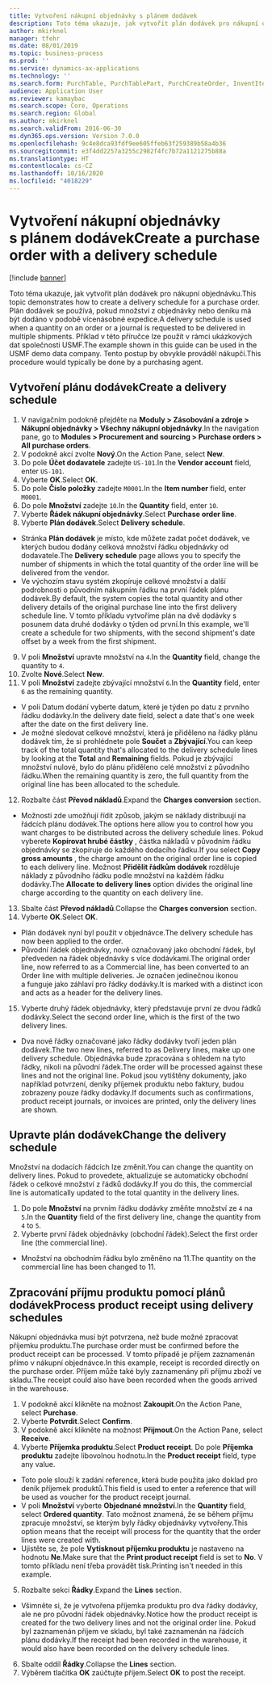 ```yaml
---
title: Vytvoření nákupní objednávky s plánem dodávek
description: Toto téma ukazuje, jak vytvořit plán dodávek pro nákupní objednávku.
author: mkirknel
manager: tfehr
ms.date: 08/01/2019
ms.topic: business-process
ms.prod: ''
ms.service: dynamics-ax-applications
ms.technology: ''
ms.search.form: PurchTable, PurchTablePart, PurchCreateOrder, InventItemIdLookupPurchase, PurchDeliverySchedule, PurchEditLines
audience: Application User
ms.reviewer: kamaybac
ms.search.scope: Core, Operations
ms.search.region: Global
ms.author: mkirknel
ms.search.validFrom: 2016-06-30
ms.dyn365.ops.version: Version 7.0.0
ms.openlocfilehash: 9c4e8dca93fdf9ee605ffeb63f259389b58a4b36
ms.sourcegitcommit: e3f4dd2257a3255c2982f4fc7b72a1121275b88a
ms.translationtype: HT
ms.contentlocale: cs-CZ
ms.lasthandoff: 10/16/2020
ms.locfileid: "4018229"
---
```

# <a name="create-a-purchase-order-with-a-delivery-schedule"></a><span data-ttu-id="2f3d8-103">Vytvoření nákupní objednávky s plánem dodávek</span><span class="sxs-lookup"><span data-stu-id="2f3d8-103">Create a purchase order with a delivery schedule</span></span>

[!include [banner](../../includes/banner.md)]

<span data-ttu-id="2f3d8-104">Toto téma ukazuje, jak vytvořit plán dodávek pro nákupní objednávku.</span><span class="sxs-lookup"><span data-stu-id="2f3d8-104">This topic demonstrates how to create a delivery schedule for a purchase order.</span></span> <span data-ttu-id="2f3d8-105">Plán dodávek se používá, pokud množství z objednávky nebo deníku má být dodáno v podobě vícenásobné expedice.</span><span class="sxs-lookup"><span data-stu-id="2f3d8-105">A delivery schedule is used when a quantity on an order or a journal is requested to be delivered in multiple shipments.</span></span> <span data-ttu-id="2f3d8-106">Příklad v této příručce lze použít v rámci ukázkových dat společnosti USMF.</span><span class="sxs-lookup"><span data-stu-id="2f3d8-106">The example shown in this guide can be used in the USMF demo data company.</span></span> <span data-ttu-id="2f3d8-107">Tento postup by obvykle prováděl nákupčí.</span><span class="sxs-lookup"><span data-stu-id="2f3d8-107">This procedure would typically be done by a purchasing agent.</span></span>

## <a name="create-a-delivery-schedule"></a><span data-ttu-id="2f3d8-108">Vytvoření plánu dodávek</span><span class="sxs-lookup"><span data-stu-id="2f3d8-108">Create a delivery schedule</span></span>
1. <span data-ttu-id="2f3d8-109">V navigačním podokně přejděte na **Moduly > Zásobování a zdroje > Nákupní objednávky > Všechny nákupní objednávky**.</span><span class="sxs-lookup"><span data-stu-id="2f3d8-109">In the navigation pane, go to **Modules > Procurement and sourcing > Purchase orders > All purchase orders**.</span></span>
2. <span data-ttu-id="2f3d8-110">V podokně akcí zvolte **Nový**.</span><span class="sxs-lookup"><span data-stu-id="2f3d8-110">On the Action Pane, select **New**.</span></span>
3. <span data-ttu-id="2f3d8-111">Do pole **Účet dodavatele** zadejte `US-101`.</span><span class="sxs-lookup"><span data-stu-id="2f3d8-111">In the **Vendor account** field, enter `US-101`.</span></span>
4. <span data-ttu-id="2f3d8-112">Vyberte **OK**.</span><span class="sxs-lookup"><span data-stu-id="2f3d8-112">Select **OK**.</span></span>
5. <span data-ttu-id="2f3d8-113">Do pole **Číslo položky** zadejte `M0001`.</span><span class="sxs-lookup"><span data-stu-id="2f3d8-113">In the **Item number** field, enter `M0001`.</span></span>
6. <span data-ttu-id="2f3d8-114">Do pole **Množství** zadejte `10`.</span><span class="sxs-lookup"><span data-stu-id="2f3d8-114">In the **Quantity** field, enter `10`.</span></span>
7. <span data-ttu-id="2f3d8-115">Vyberte **Řádek nákupní objednávky**.</span><span class="sxs-lookup"><span data-stu-id="2f3d8-115">Select **Purchase order line**.</span></span>
8. <span data-ttu-id="2f3d8-116">Vyberte **Plán dodávek**.</span><span class="sxs-lookup"><span data-stu-id="2f3d8-116">Select **Delivery schedule**.</span></span>
- <span data-ttu-id="2f3d8-117">Stránka **Plán dodávek** je místo, kde můžete zadat počet dodávek, ve kterých budou dodány celková množství řádku objednávky od dodavatele.</span><span class="sxs-lookup"><span data-stu-id="2f3d8-117">The **Delivery schedule** page allows you to specify the number of shipments in which the total quantity of the order line will be delivered from the vendor.</span></span>  
- <span data-ttu-id="2f3d8-118">Ve výchozím stavu systém zkopíruje celkové množství a další podrobnosti o původním nákupním řádku na první řádek plánu dodávek.</span><span class="sxs-lookup"><span data-stu-id="2f3d8-118">By default, the system copies the total quantity and other delivery details of the original purchase line into the first delivery schedule line.</span></span> <span data-ttu-id="2f3d8-119">V tomto příkladu vytvoříme plán na dvě dodávky s posunem data druhé dodávky o týden od první.</span><span class="sxs-lookup"><span data-stu-id="2f3d8-119">In this example, we'll create a schedule for two shipments, with the second shipment's date offset by a week from the first shipment.</span></span>  
9. <span data-ttu-id="2f3d8-120">V poli **Množství** upravte množství na `4`.</span><span class="sxs-lookup"><span data-stu-id="2f3d8-120">In the **Quantity** field, change the quantity to `4`.</span></span>
10. <span data-ttu-id="2f3d8-121">Zvolte **Nové**.</span><span class="sxs-lookup"><span data-stu-id="2f3d8-121">Select **New**.</span></span>
11. <span data-ttu-id="2f3d8-122">V poli **Množství** zadejte zbývající množství `6`.</span><span class="sxs-lookup"><span data-stu-id="2f3d8-122">In the **Quantity** field, enter `6` as the remaining quantity.</span></span>
- <span data-ttu-id="2f3d8-123">V poli Datum dodání vyberte datum, které je týden po datu z prvního řádku dodávky.</span><span class="sxs-lookup"><span data-stu-id="2f3d8-123">In the delivery date field, select a date that's one week after the date on the first delivery line.</span></span>  
- <span data-ttu-id="2f3d8-124">Je možné sledovat celkové množství, která je přiděleno na řádky plánu dodávek tím, že si prohlédnete pole **Součet** a **Zbývající**.</span><span class="sxs-lookup"><span data-stu-id="2f3d8-124">You can keep track of the total quantity that's allocated to the delivery schedule lines by looking at the **Total** and **Remaining** fields.</span></span> <span data-ttu-id="2f3d8-125">Pokud je zbývající množství nulové, bylo do plánu přiděleno celé množství z původního řádku.</span><span class="sxs-lookup"><span data-stu-id="2f3d8-125">When the remaining quantity is zero, the full quantity from the original line has been allocated to the schedule.</span></span>  
12. <span data-ttu-id="2f3d8-126">Rozbalte část **Převod nákladů**.</span><span class="sxs-lookup"><span data-stu-id="2f3d8-126">Expand the **Charges conversion** section.</span></span>
- <span data-ttu-id="2f3d8-127">Možnosti zde umožňují řídit způsob, jakým se náklady distribuují na řádcích plánu dodávek.</span><span class="sxs-lookup"><span data-stu-id="2f3d8-127">The options here allow you to control how you want charges to be distributed across the delivery schedule lines.</span></span> <span data-ttu-id="2f3d8-128">Pokud vyberete **Kopírovat hrubé částky** , částka nákladů v původním řádku objednávky se zkopíruje do každého dodacího řádku.</span><span class="sxs-lookup"><span data-stu-id="2f3d8-128">If you select **Copy gross amounts** , the charge amount on the original order line is copied to each delivery line.</span></span> <span data-ttu-id="2f3d8-129">Možnost **Přidělit řádkům dodávek** rozděluje náklady z původního řádku podle množství na každém řádku dodávky.</span><span class="sxs-lookup"><span data-stu-id="2f3d8-129">The **Allocate to delivery lines** option divides the original line charge according to the quantity on each delivery line.</span></span>  
13. <span data-ttu-id="2f3d8-130">Sbalte část **Převod nákladů**.</span><span class="sxs-lookup"><span data-stu-id="2f3d8-130">Collapse the **Charges conversion** section.</span></span>
14. <span data-ttu-id="2f3d8-131">Vyberte **OK**.</span><span class="sxs-lookup"><span data-stu-id="2f3d8-131">Select **OK**.</span></span>
- <span data-ttu-id="2f3d8-132">Plán dodávek nyní byl použit v objednávce.</span><span class="sxs-lookup"><span data-stu-id="2f3d8-132">The delivery schedule has now been applied to the order.</span></span>  
- <span data-ttu-id="2f3d8-133">Původní řádek objednávky, nově označovaný jako obchodní řádek, byl předveden na řádek objednávky s více dodávkami.</span><span class="sxs-lookup"><span data-stu-id="2f3d8-133">The original order line, now referred to as a Commercial line, has been converted to an Order line with multiple deliveries.</span></span> <span data-ttu-id="2f3d8-134">Je označen jedinečnou ikonou a funguje jako záhlaví pro řádky dodávky.</span><span class="sxs-lookup"><span data-stu-id="2f3d8-134">It is marked with a distinct icon and acts as a header for the delivery lines.</span></span>  
15. <span data-ttu-id="2f3d8-135">Vyberte druhý řádek objednávky, který představuje první ze dvou řádků dodávky.</span><span class="sxs-lookup"><span data-stu-id="2f3d8-135">Select the second order line, which is the first of the two delivery lines.</span></span>
- <span data-ttu-id="2f3d8-136">Dva nové řádky označované jako řádky dodávky tvoří jeden plán dodávek.</span><span class="sxs-lookup"><span data-stu-id="2f3d8-136">The two new lines, referred to as Delivery lines, make up one delivery schedule.</span></span> <span data-ttu-id="2f3d8-137">Objednávka bude zpracována s ohledem na tyto řádky, nikoli na původní řádek.</span><span class="sxs-lookup"><span data-stu-id="2f3d8-137">The order will be processed against these lines and not the original line.</span></span> <span data-ttu-id="2f3d8-138">Pokud jsou vytištěny dokumenty, jako například potvrzení, deníky příjemek produktu nebo faktury, budou zobrazeny pouze řádky dodávky.</span><span class="sxs-lookup"><span data-stu-id="2f3d8-138">If documents such as confirmations, product receipt journals, or invoices are printed, only the delivery lines are shown.</span></span>  

## <a name="change-the-delivery-schedule"></a><span data-ttu-id="2f3d8-139">Upravte plán dodávek</span><span class="sxs-lookup"><span data-stu-id="2f3d8-139">Change the delivery schedule</span></span>
<span data-ttu-id="2f3d8-140">Množství na dodacích řádcích lze změnit.</span><span class="sxs-lookup"><span data-stu-id="2f3d8-140">You can change the quantity on delivery lines.</span></span> <span data-ttu-id="2f3d8-141">Pokud to provedete, aktualizuje se automaticky obchodní řádek o celkové množství z řádků dodávky.</span><span class="sxs-lookup"><span data-stu-id="2f3d8-141">If you do this, the commercial line is automatically updated to the total quantity in the delivery lines.</span></span>  
1. <span data-ttu-id="2f3d8-142">Do pole **Množství** na prvním řádku dodávky změňte množství ze `4` na `5`.</span><span class="sxs-lookup"><span data-stu-id="2f3d8-142">In the **Quantity** field of the first delivery line, change the quantity from `4` to `5`.</span></span>
2. <span data-ttu-id="2f3d8-143">Vyberte první řádek objednávky (obchodní řádek).</span><span class="sxs-lookup"><span data-stu-id="2f3d8-143">Select the first order line (the commercial line).</span></span>  
- <span data-ttu-id="2f3d8-144">Množství na obchodním řádku bylo změněno na 11.</span><span class="sxs-lookup"><span data-stu-id="2f3d8-144">The quantity on the commercial line has been changed to 11.</span></span>  

## <a name="process-product-receipt-using-delivery-schedules"></a><span data-ttu-id="2f3d8-145">Zpracování příjmu produktu pomocí plánů dodávek</span><span class="sxs-lookup"><span data-stu-id="2f3d8-145">Process product receipt using delivery schedules</span></span>
<span data-ttu-id="2f3d8-146">Nákupní objednávka musí být potvrzena, než bude možné zpracovat příjemku produktu.</span><span class="sxs-lookup"><span data-stu-id="2f3d8-146">The purchase order must be confirmed before the product receipt can be processed.</span></span> <span data-ttu-id="2f3d8-147">V tomto případě je příjem zaznamenán přímo v nákupní objednávce.</span><span class="sxs-lookup"><span data-stu-id="2f3d8-147">In this example, receipt is recorded directly on the purchase order.</span></span> <span data-ttu-id="2f3d8-148">Příjem může také byly zaznamenány při příjmu zboží ve skladu.</span><span class="sxs-lookup"><span data-stu-id="2f3d8-148">The receipt could also have been recorded when the goods arrived in the warehouse.</span></span>  
1. <span data-ttu-id="2f3d8-149">V podokně akcí klikněte na možnost **Zakoupit**.</span><span class="sxs-lookup"><span data-stu-id="2f3d8-149">On the Action Pane, select **Purchase**.</span></span>
2. <span data-ttu-id="2f3d8-150">Vyberte **Potvrdit**.</span><span class="sxs-lookup"><span data-stu-id="2f3d8-150">Select **Confirm**.</span></span>
3. <span data-ttu-id="2f3d8-151">V podokně akcí klikněte na možnost **Přijmout**.</span><span class="sxs-lookup"><span data-stu-id="2f3d8-151">On the Action Pane, select **Receive**.</span></span>
4. <span data-ttu-id="2f3d8-152">Vyberte **Příjemka produktu**.</span><span class="sxs-lookup"><span data-stu-id="2f3d8-152">Select **Product receipt**.</span></span> <span data-ttu-id="2f3d8-153">Do pole **Příjemka produktu** zadejte libovolnou hodnotu.</span><span class="sxs-lookup"><span data-stu-id="2f3d8-153">In the **Product receipt** field, type any value.</span></span>
- <span data-ttu-id="2f3d8-154">Toto pole slouží k zadání reference, která bude použita jako doklad pro deník příjemek produktů.</span><span class="sxs-lookup"><span data-stu-id="2f3d8-154">This field is used to enter a reference that will be used as voucher for the product receipt journal.</span></span>  
- <span data-ttu-id="2f3d8-155">V poli **Množství** vyberte **Objednané množství**.</span><span class="sxs-lookup"><span data-stu-id="2f3d8-155">In the **Quantity** field, select **Ordered quantity**.</span></span> <span data-ttu-id="2f3d8-156">Tato možnost znamená, že se během příjmu zpracuje množství, se kterým byly řádky objednávky vytvořeny.</span><span class="sxs-lookup"><span data-stu-id="2f3d8-156">This option means that the receipt will process for the quantity that the order lines were created with.</span></span>  
- <span data-ttu-id="2f3d8-157">Ujistěte se, že pole **Vytisknout příjemku produktu** je nastaveno na hodnotu **Ne**.</span><span class="sxs-lookup"><span data-stu-id="2f3d8-157">Make sure that the **Print product receipt** field is set to **No**.</span></span> <span data-ttu-id="2f3d8-158">V tomto příkladu není třeba provádět tisk.</span><span class="sxs-lookup"><span data-stu-id="2f3d8-158">Printing isn't needed in this example.</span></span>  
5. <span data-ttu-id="2f3d8-159">Rozbalte sekci **Řádky**.</span><span class="sxs-lookup"><span data-stu-id="2f3d8-159">Expand the **Lines** section.</span></span>
- <span data-ttu-id="2f3d8-160">Všimněte si, že je vytvořena příjemka produktu pro dva řádky dodávky, ale ne pro původní řádek objednávky.</span><span class="sxs-lookup"><span data-stu-id="2f3d8-160">Notice how the product receipt is created for the two delivery lines and not the original order line.</span></span> <span data-ttu-id="2f3d8-161">Pokud byl zaznamenán příjem ve skladu, byl také zaznamenán na řádcích plánu dodávky.</span><span class="sxs-lookup"><span data-stu-id="2f3d8-161">If the receipt had been recorded in the warehouse, it would also have been recorded on the delivery schedule lines.</span></span>  
6. <span data-ttu-id="2f3d8-162">Sbalte oddíl **Řádky**.</span><span class="sxs-lookup"><span data-stu-id="2f3d8-162">Collapse the **Lines** section.</span></span>
7. <span data-ttu-id="2f3d8-163">Výběrem tlačítka **OK** zaúčtujte příjem.</span><span class="sxs-lookup"><span data-stu-id="2f3d8-163">Select **OK** to post the receipt.</span></span>

